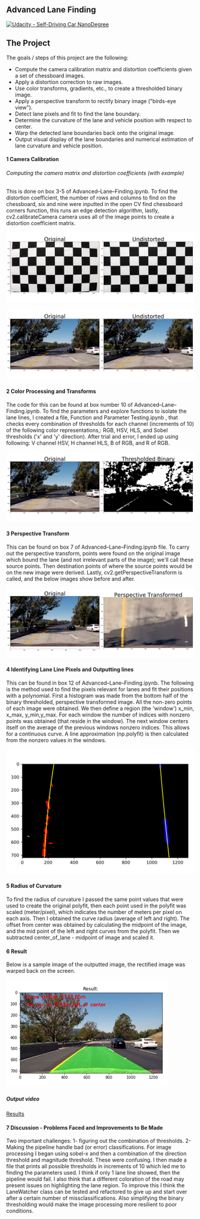 ## Advanced Lane Finding
[![Udacity - Self-Driving Car NanoDegree](https://s3.amazonaws.com/udacity-sdc/github/shield-carnd.svg)](http://www.udacity.com/drive)


[//]: # (Image References)

[image1]: ./output-images/original-undistorted.png "Undistorted"
[image2]: ./output-images/road-original-undistorted.png "Undistorted Road"
[image3]: ./output-images/threshold-binary.png "Threshold Binary"
[image4]: ./output-images/Transformed.png "Region"
[image5]: ./output-images/Lines.png "Transformed Mask"
[image6]: ./output-images/result.png "Brightness Changed"

The Project
---

The goals / steps of this project are the following:

* Compute the camera calibration matrix and distortion coefficients given a set of chessboard images.
* Apply a distortion correction to raw images.
* Use color transforms, gradients, etc., to create a thresholded binary image.
* Apply a perspective transform to rectify binary image ("birds-eye view").
* Detect lane pixels and fit to find the lane boundary.
* Determine the curvature of the lane and vehicle position with respect to center.
* Warp the detected lane boundaries back onto the original image.
* Output visual display of the lane boundaries and numerical estimation of lane curvature and vehicle position.




#### 1 Camera Calibration
###### Computing the camera matrix and distortion coefficients (with example)

This is done on box 3-5 of Advanced–Lane–Finding.ipynb. To find the distortion coefficient, the number of rows and columns to find on the chessboard, six and nine were inputted in the open CV find chessboard corners function, this runs an edge detection algorithm, lastly, cv2.calibrateCamera camera uses all of the image points to create a distortion coefficient matrix.

![Undistorted][image1]

![Undistorted-also][image2]

#### 2 Color Processing and Transforms
The code for this can be found at box number 10 of Advanced–Lane–Finding.ipynb. To find the parameters and explore functions to isolate the lane lines, I created a file, Function and Parameter Testing.ipynb
, that checks every combination of thresholds for each channel (increments of 10) of the following color representations,: RGB, HSV, HLS, and Sobel thresholds ('x' and 'y' direction). After trial and error, I ended up using following: V channel HSV, H channel HLS, B of RGB, and R of RGB.

![Color Transformed][image3]

#### 3 Perspective Transform
This can be found on box 7 of Advanced–Lane–Finding.ipynb file. To carry out the perspective transform, points were found on the original image which bound the lane (and not irrelevant parts of the image); we'll call these source points. Then destination points of where the source points would be on the new image were derived. Lastly, cv2.getPerspectiveTransform is called, and the below images show before and after.

![Warped Perspective][image4]

#### 4 Identifying Lane Line Pixels and Outputting lines

This can be found in box 12 of Advanced–Lane–Finding.ipynb. The following is the method used to find the pixels relevant for lanes and fit their positions with a polynomial. First a histogram was made from the bottom half of the binary thresholded, perspective transformed image. All the non-zero points of each image were obtained. We then define a region (the 'window') x_min, x_max, y_min,y_max. For each window the number of indices with nonzero points was obtained (that reside in the window). The next window centers itself on the average of the previous windows nonzero indices. This allows for a continuous curve. A line approximation (np.polyfit) is then calculated from the nonzero values in the windows.

![lines][image5]

#### 5 Radius of Curvature

To find the radius of curvature I passed the same point values that were used to create the original polyfit, then each point used in the polyfit was scaled (meter/pixel), which indicates the number of meters per pixel on each axis. Then I obtained the curve radius (average of left and right). The offset from center was obtained by calculating the midpoint of the image, and the mid point of the left and right curves from the polyfit. Then we subtracted center_of_lane - midpoint of image and scaled it.

#### 6 Result
Below is a sample image of the outputted image, the rectified image was warped back on the screen.

![Pipeline output][image6]
##### Output video
[Results](https://github.com/leclair-7/CarND-Advanced-Lane-Lines/blob/master/results.mp4)


#### 7 Discussion - Problems Faced and Improvements to Be Made
Two important challenges: 1- figuring out the combination of thresholds. 2- Making the pipeline handle bad (or error) classifications. For image processing I began using sobel-x and then a combination of the direction threshold and magnitude threshold. These were confusing. I then made a file that prints all possible thresholds in increments of 10 which led me to finding the parameters used. I think if only 1 lane line showed, then the pipeline would fail. I also think that a different coloration of the road may present issues on highlighting the lane region. To improve this I think the LaneWatcher class can be tested and refactored to give up and start over after a certain number of missclassifications. Also simplifying the binary thresholding would make the image processing more resilient to poor conditions.
